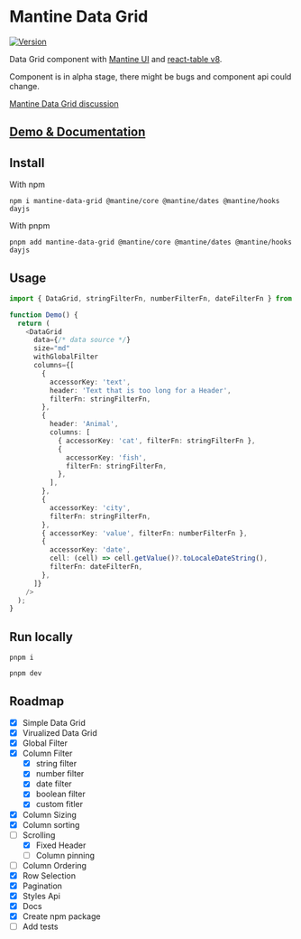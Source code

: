 # Mantine Data Grid

[![Version](https://img.shields.io/npm/v/mantine-data-grid?style=flat-square)](https://www.npmjs.com/package/mantine-data-grid)

Data Grid component with [Mantine UI](https://mantine.dev/) and [react-table v8](https://tanstack.com/table/v8/).

Component is in alpha stage, there might be bugs and component api could change.

[Mantine Data Grid discussion](https://github.com/mantinedev/mantine/discussions/1057)

## [Demo & Documentation](https://kuechlin.github.io/mantine-data-grid/)

## Install

With npm

    npm i mantine-data-grid @mantine/core @mantine/dates @mantine/hooks dayjs

With pnpm

    pnpm add mantine-data-grid @mantine/core @mantine/dates @mantine/hooks dayjs

## Usage

```typescript
import { DataGrid, stringFilterFn, numberFilterFn, dateFilterFn } from 'mantine-data-grid';

function Demo() {
  return (
    <DataGrid
      data={/* data source */}
      size="md"
      withGlobalFilter
      columns={[
        {
          accessorKey: 'text',
          header: 'Text that is too long for a Header',
          filterFn: stringFilterFn,
        },
        {
          header: 'Animal',
          columns: [
            { accessorKey: 'cat', filterFn: stringFilterFn },
            {
              accessorKey: 'fish',
              filterFn: stringFilterFn,
            },
          ],
        },
        {
          accessorKey: 'city',
          filterFn: stringFilterFn,
        },
        { accessorKey: 'value', filterFn: numberFilterFn },
        {
          accessorKey: 'date',
          cell: (cell) => cell.getValue()?.toLocaleDateString(),
          filterFn: dateFilterFn,
        },
      ]}
    />
  );
}
```

## Run locally

    pnpm i

    pnpm dev

## Roadmap

- [x] Simple Data Grid
- [x] Virualized Data Grid
- [x] Global Filter
- [x] Column Filter
  - [x] string filter
  - [x] number filter
  - [x] date filter
  - [x] boolean filter
  - [x] custom fitler
- [x] Column Sizing
- [x] Column sorting
- [ ] Scrolling
  - [x] Fixed Header
  - [ ] Column pinning
- [ ] Column Ordering
- [x] Row Selection
- [x] Pagination
- [x] Styles Api
- [x] Docs
- [x] Create npm package
- [ ] Add tests
